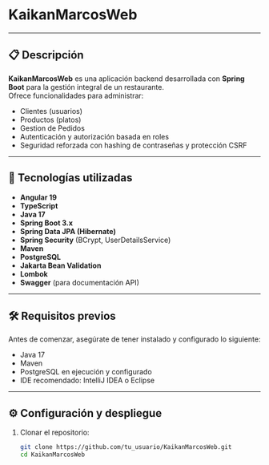 # KaikanMarcosWeb

---

## 📋 Descripción

**KaikanMarcosWeb** es una aplicación backend desarrollada con **Spring Boot** para la gestión integral de un restaurante.  
Ofrece funcionalidades para administrar:

- Clientes (usuarios)  
- Productos (platos)  
- Gestion de Pedidos
- Autenticación y autorización basada en roles  
- Seguridad reforzada con hashing de contraseñas y protección CSRF  

---

## 🚀 Tecnologías utilizadas
- **Angular 19**
-  **TypeScript**  
- **Java 17**  
- **Spring Boot 3.x**  
- **Spring Data JPA (Hibernate)**  
- **Spring Security** (BCrypt, UserDetailsService)  
- **Maven**  
- **PostgreSQL**  
- **Jakarta Bean Validation**  
- **Lombok**  
- **Swagger** (para documentación API)  

---

## 🛠️ Requisitos previos

Antes de comenzar, asegúrate de tener instalado y configurado lo siguiente:

- Java 17  
- Maven  
- PostgreSQL en ejecución y configurado  
- IDE recomendado: IntelliJ IDEA o Eclipse  

---

## ⚙️ Configuración y despliegue

1. Clonar el repositorio:
   ```bash
   git clone https://github.com/tu_usuario/KaikanMarcosWeb.git
   cd KaikanMarcosWeb

